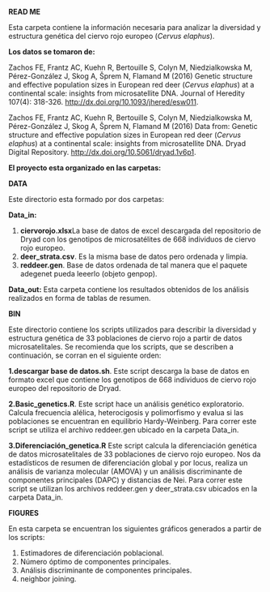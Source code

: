 **READ ME**

Esta carpeta contiene la información necesaria para analizar la diversidad y estructura genética del ciervo rojo europeo (*Cervus elaphus*).

**Los datos se tomaron de:**

Zachos FE, Frantz AC, Kuehn R, Bertouille S, Colyn M, Niedzialkowska M, Pérez-González J, Skog A, Šprem N, Flamand M (2016) Genetic structure and effective population sizes in European red deer (*Cervus elaphus*) at a continental scale: insights from microsatellite DNA. Journal of Heredity 107(4): 318-326. http://dx.doi.org/10.1093/jhered/esw011.

Zachos FE, Frantz AC, Kuehn R, Bertouille S, Colyn M, Niedzialkowska M, Pérez-González J, Skog A, Šprem N, Flamand M (2016) Data from: Genetic structure and effective population sizes in European red deer (*Cervus elaphus*) at a continental scale: insights from microsatellite DNA. Dryad Digital Repository. http://dx.doi.org/10.5061/dryad.1v6p1.


**El proyecto esta organizado en las carpetas:**

**DATA**

Este directorio esta formado por dos carpetas:

**Data_in:**
1. **ciervorojo.xlsx**La base de datos de excel descargada del repositorio de Dryad con los genotipos de microsatélites de 668 individuos de ciervo rojo europeo.
2. **deer_strata.csv**. Es la misma base de datos pero ordenada y limpia.
3. **reddeer.gen**. Base de datos ordenada de tal manera que el paquete adegenet pueda leeerlo (objeto genpop).

**Data_out:**
Esta carpeta contiene los resultados obtenidos de los análisis realizados en forma de tablas de resumen.


**BIN**

Este directorio contiene los scripts utilizados para describir la diversidad y estructura genética de 33 poblaciones de ciervo rojo a partir de datos microsatelitales. Se recomienda que los scripts, que se describen a continuación, se corran en el siguiente orden:

**1.descargar base de datos.sh**.
Este script descarga la base de datos en formato excel que contiene los genotipos de 668  individuos de ciervo rojo europeo del repositorio de Dryad.

**2.Basic_genetics.R**.
Este script hace un análisis genético exploratorio. Calcula frecuencia alélica, heterocigosis y polimorfismo y evalua si las poblaciones se encuentran en equilibrio Hardy-Weinberg. Para correr este script se utiliza el archivo reddeer.gen ubicado en la carpeta Data_in.

**3.Diferenciación_genetica.R**
Este script calcula la diferenciación genética de datos microsatelitales de 33 poblaciones de ciervo rojo europeo. Nos da estadísticos de resumen de diferenciación global y por locus, realiza un análisis de varianza molecular (AMOVA) y un análisis discriminante de componentes principales (DAPC) y distancias de Nei. Para correr este script se utilizan los archivos reddeer.gen y deer_strata.csv  ubicados en la carpeta Data_in.


**FIGURES**

En esta carpeta se encuentran los siguientes gráficos generados a partir de los scripts: 
1. Estimadores de diferenciación poblacional.
2. Número óptimo de componentes principales.
3. Análisis discriminante de componentes principales.
4. neighbor joining.

